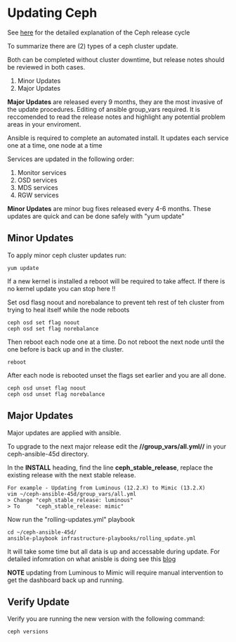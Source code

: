 # Updating Ceph

See [here](http://docs.ceph.com/docs/mimic/releases/schedule/#understanding-the-release-cycle) for the detailed explanation of the Ceph release cycle

To summarize there are (2) types of a ceph cluster update. 

Both can be completed without cluster downtime, but release notes should be reviewed in both cases.

 1.  Minor Updates
 2.  Major Updates

**Major Updates** are released every 9 months, they are the most invasive of the update procedures. Editing of ansible group_vars required. It is reccomended to read the release notes and highlight any potential problem areas in your enviroment.

Ansible is required to complete an automated install. It updates each service one at a time, one node at a time

Services are updated in the following order:
 1.  Monitor services
 2.  OSD services
 3.  MDS services
 4.  RGW services

**Minor Updates** are minor bug fixes released every 4-6 months. These updates are quick and can be done safely with "yum update"
 
## Minor Updates

To apply minor ceph cluster updates run:

    yum update

If a new kernel is installed a reboot will be required to take affect. If there is no kernel update you can stop here !!

Set osd flasg noout and norebalance to prevent teh rest of teh cluster from trying to heal itself while the node reboots

    ceph osd set flag noout
    ceph osd set flag norebalance

Then reboot each node one at a time. Do not reboot the next node until the one before is back up and in the cluster.

    reboot

After each node is rebooted unset the flags set earlier and you are all done.

    ceph osd unset flag noout
    ceph osd unset flag norebalance  

## Major Updates

Major updates are applied with ansible.

To upgrade to the next major release edit the **//group_vars/all.yml//** in your ceph-ansible-45d directory.

In the **INSTALL** heading, find the line **ceph_stable_release**, replace the existing release with the next stable release.

    For example - Updating from Luminous (12.2.X) to Mimic (13.2.X)
    vim ~/ceph-ansible-45d/group_vars/all.yml
    > Change "ceph_stable_release: luminous"
    > To     "ceph_stable_release: mimic" 
    

Now run the "rolling-updates.yml" playbook

    cd ~/ceph-ansible-45d/
    ansible-playbook infrastructure-playbooks/rolling_update.yml

It will take some time but all data is up and accessable during update. For detailed infomration on what anisble is doing see this [blog](https///ceph.com/geen-categorie/ceph-rolling-upgrades-with-ansible/)

**NOTE** updating from Luminous to Mimic will require manual intervention to get the dashboard back up and running.

## Verify Update


Verify you are running the new version with the following command:

    ceph versions





